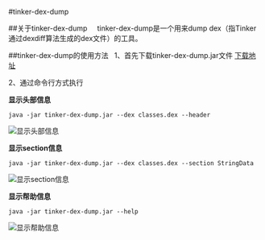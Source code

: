 #tinker-dex-dump

##关于tinker-dex-dump  
  
tinker-dex-dump是一个用来dump dex（指Tinker通过dexdiff算法生成的dex文件）的工具。

##tinker-dex-dump的使用方法  
1、首先下载tinker-dex-dump.jar文件
[下载地址](https://github.com/LaurenceYang/tinker-dex-dump/blob/master/lib/tinker-dex-dump.jar)
  
2、通过命令行方式执行  

**显示头部信息**
```
java -jar tinker-dex-dump.jar --dex classes.dex --header
```
![显示头部信息](https://github.com/LaurenceYang/tinker-dex-dump/blob/master/asserts/comand_show_header.png)

**显示section信息**
```
java -jar tinker-dex-dump.jar --dex classes.dex --section StringData
```
![显示section信息](https://github.com/LaurenceYang/tinker-dex-dump/blob/master/asserts/command_show_section.png)

**显示帮助信息**
```
java -jar tinker-dex-dump.jar --help
```
![显示帮助信息](https://github.com/LaurenceYang/tinker-dex-dump/blob/master/asserts/command_show_help.png)
